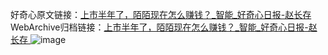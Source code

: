好奇心原文链接：[上市半年了，陌陌现在怎么赚钱？_智能_好奇心日报-赵长存 ](https://www.qdaily.com/articles/9758.html)
WebArchive归档链接：[上市半年了，陌陌现在怎么赚钱？_智能_好奇心日报-赵长存 ](http://web.archive.org/web/20170507170250/http://www.qdaily.com:80/articles/9758.html)
![image](http://ww3.sinaimg.cn/large/007d5XDply1g3vghhnmsbj30u02xx4qp)